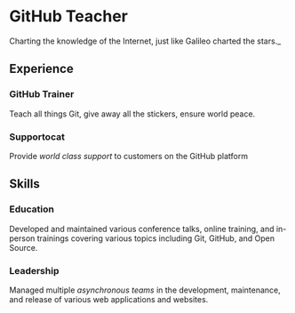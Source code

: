 # GitHub Teacher

Charting the knowledge of the Internet, just like Galileo charted the stars._

## Experience

### GitHub Trainer

Teach all things Git, give away all the stickers, ensure world peace.
<!--
  Note here: Learners -- yup, you found the error!
  Course maintainers -- leave the italics with  instead of _ for the error case.
-->

### Supportocat

Provide _world class support_ to customers on the GitHub platform

## Skills

### Education

Developed and maintained various conference talks, online training, and in-person trainings covering various topics including Git, GitHub, and Open Source.

### Leadership

Managed multiple _asynchronous teams_ in the development, maintenance, and release of various web applications and websites.
